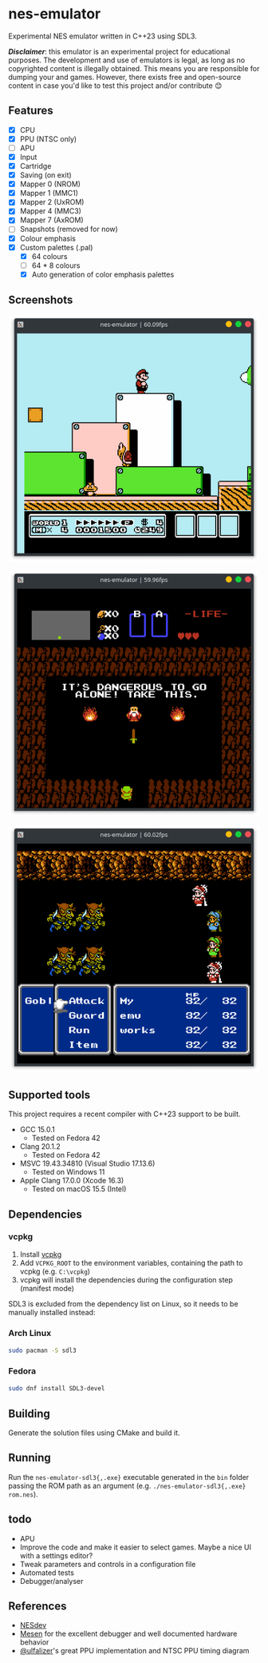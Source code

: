 # nes-emulator

Experimental NES emulator written in C++23 using SDL3.

**_Disclaimer_**: this emulator is an experimental project for educational purposes. The development and use of emulators is legal, as long as no copyrighted content is illegally obtained. This means you are responsible for dumping your and games. However, there exists free and open-source content in case you'd like to test this project and/or contribute :blush:

## Features

- [x] CPU
- [x] PPU (NTSC only)
- [ ] APU
- [x] Input
- [x] Cartridge
- [x] Saving (on exit)
- [x] Mapper 0 (NROM)
- [x] Mapper 1 (MMC1)
- [x] Mapper 2 (UxROM)
- [x] Mapper 4 (MMC3)
- [x] Mapper 7 (AxROM)
- [ ] Snapshots (removed for now)
- [x] Colour emphasis
- [x] Custom palettes (.pal)
  - [x] 64 colours
  - [ ] 64 \* 8 colours
  - [x] Auto generation of color emphasis palettes

## Screenshots

![Alt text](/docs/screenshots/Super_Mario_Bros_3.png?raw=true "Super Mario Bros 3")

![Alt text](/docs/screenshots/The_Legend_of_Zelda.png?raw=true "The Legend of Zelda")

![Alt text](/docs/screenshots/Final_Fantasy_III.png?raw=true "Final Fantasy III")

## Supported tools

This project requires a recent compiler with C++23 support to be built.

- GCC 15.0.1
  - Tested on Fedora 42
- Clang 20.1.2
  - Tested on Fedora 42
- MSVC 19.43.34810 (Visual Studio 17.13.6)
  - Tested on Windows 11
- Apple Clang 17.0.0 (Xcode 16.3)
  - Tested on macOS 15.5 (Intel)

## Dependencies

### vcpkg

1. Install [vcpkg](https://vcpkg.io/)
2. Add `VCPKG_ROOT` to the environment variables, containing the path to vcpkg (e.g. `C:\vcpkg`)
3. vcpkg will install the dependencies during the configuration step (manifest mode)

SDL3 is excluded from the dependency list on Linux, so it needs to be manually installed instead:

### Arch Linux

```bash
sudo pacman -S sdl3
```

### Fedora

```bash
sudo dnf install SDL3-devel
```

## Building

Generate the solution files using CMake and build it.

## Running

Run the `nes-emulator-sdl3{,.exe}` executable generated in the `bin` folder passing the ROM path as an argument (e.g. `./nes-emulator-sdl3{,.exe} rom.nes`).

## todo

- APU
- Improve the code and make it easier to select games. Maybe a nice UI with a settings editor?
- Tweak parameters and controls in a configuration file
- Automated tests
- Debugger/analyser

## References

- [NESdev](http://wiki.nesdev.com/w/index.php/Nesdev_Wiki)
- [Mesen](https://www.mesen.ca/) for the excellent debugger and well documented hardware behavior
- [@ulfalizer](https://github.com/ulfalizer)'s great PPU implementation and NTSC PPU timing diagram
